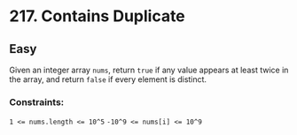 # 217. Contains Duplicate

## Easy

Given an integer array `nums`, return `true` if any value appears at least twice in the array, and return `false` if
every element is distinct.

### Constraints:

`1 <= nums.length <= 10^5`
`-10^9 <= nums[i] <= 10^9`

